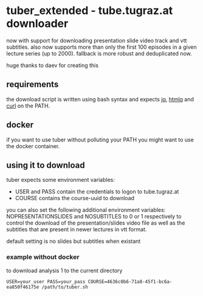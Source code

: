 # tuber_extended - tube.tugraz.at downloader

now with support for downloading presentation slide video track and vtt subtitles. also now supports more than only the first 100 episodes in a given lecture series (up to 2000). fallback is more robust and deduplicated now.

huge thanks to daev for creating this

## requirements

the download script is written using bash syntax
and expects [jq](https://stedolan.github.io/jq/), [htmlq](https://github.com/mgdm/htmlq) and [curl](https://curl.se/) on the PATH.

## docker

if you want to use tuber without polluting your PATH you might want to use the docker container.

## using it to download

tuber expects some environment variables:

* USER and PASS contain the credentials to logon to tube.tugraz.at
* COURSE contains the course-uuid to download

you can also set the following additional environment variables:
NOPRESENTATIONSLIDES and NOSUBTITLES to 0 or 1 respectively to control the download of the presentation/slides video file as well as the subtitles that are present in newer lectures in vtt format.

default setting is no slides but subtitles when existant

### example without docker

to download analysis 1 to the current directory

    USER=your_user PASS=your_pass COURSE=4636c0b6-71a8-45f1-bc6a-ea850f46175e /path/to/tuber.sh
